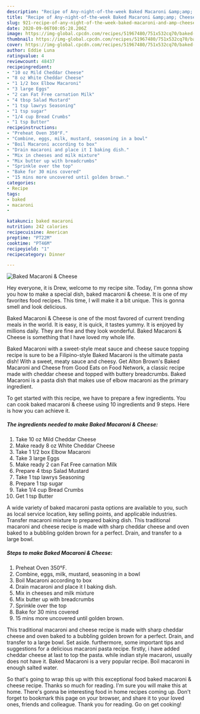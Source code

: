 ```yaml
---
description: "Recipe of Any-night-of-the-week Baked Macaroni &amp;amp; Cheese"
title: "Recipe of Any-night-of-the-week Baked Macaroni &amp;amp; Cheese"
slug: 921-recipe-of-any-night-of-the-week-baked-macaroni-and-amp-cheese
date: 2020-09-06T00:05:28.206Z
image: https://img-global.cpcdn.com/recipes/51967480/751x532cq70/baked-macaroni-cheese-recipe-main-photo.jpg
thumbnail: https://img-global.cpcdn.com/recipes/51967480/751x532cq70/baked-macaroni-cheese-recipe-main-photo.jpg
cover: https://img-global.cpcdn.com/recipes/51967480/751x532cq70/baked-macaroni-cheese-recipe-main-photo.jpg
author: Eddie Luna
ratingvalue: 4
reviewcount: 48437
recipeingredient:
- "10 oz Mild Cheddar Cheese"
- "8 oz White Cheddar Cheese"
- "1 1/2 box Elbow Macaroni"
- "3 large Eggs"
- "2 can Fat Free carnation Milk"
- "4 tbsp Salad Mustard"
- "1 tsp lawrys Seasoning"
- "1 tsp sugar"
- "1/4 cup Bread Crumbs"
- "1 tsp Butter"
recipeinstructions:
- "Preheat Oven 350°F."
- "Combine, eggs, milk, mustard, seasoning in a bowl"
- "Boil Macaroni according to box"
- "Drain macaroni and place it I baking dish."
- "Mix in cheeses and milk mixture"
- "Mix butter up with breadcrumbs"
- "Sprinkle over the top"
- "Bake for 30 mins covered"
- "15 mins more uncovered until golden brown."
categories:
- Recipe
tags:
- baked
- macaroni
- 

katakunci: baked macaroni  
nutrition: 242 calories
recipecuisine: American
preptime: "PT22M"
cooktime: "PT46M"
recipeyield: "1"
recipecategory: Dinner

---
```



![Baked Macaroni &amp; Cheese](https://img-global.cpcdn.com/recipes/51967480/751x532cq70/baked-macaroni-cheese-recipe-main-photo.jpg)

Hey everyone, it is Drew, welcome to my recipe site. Today, I'm gonna show you how to make a special dish, baked macaroni &amp; cheese. It is one of my favorites food recipes. This time, I will make it a bit unique. This is gonna smell and look delicious.

Baked Macaroni &amp; Cheese is one of the most favored of current trending meals in the world. It is easy, it is quick, it tastes yummy. It is enjoyed by millions daily. They are fine and they look wonderful. Baked Macaroni &amp; Cheese is something that I have loved my whole life.

Baked Macaroni with a sweet-style meat sauce and cheese sauce topping recipe is sure to be a Filipino-style Baked Macaroni is the ultimate pasta dish! With a sweet, meaty sauce and cheesy. Get Alton Brown&#39;s Baked Macaroni and Cheese from Good Eats on Food Network, a classic recipe made with cheddar cheese and topped with buttery breadcrumbs. Baked Macaroni is a pasta dish that makes use of elbow macaroni as the primary ingredient.


To get started with this recipe, we have to prepare a few ingredients. You can cook baked macaroni &amp; cheese using 10 ingredients and 9 steps. Here is how you can achieve it.

<!--inarticleads1-->

##### The ingredients needed to make Baked Macaroni &amp; Cheese:

1. Take 10 oz Mild Cheddar Cheese
1. Make ready 8 oz White Cheddar Cheese
1. Take 1 1/2 box Elbow Macaroni
1. Take 3 large Eggs
1. Make ready 2 can Fat Free carnation Milk
1. Prepare 4 tbsp Salad Mustard
1. Take 1 tsp lawrys Seasoning
1. Prepare 1 tsp sugar
1. Take 1/4 cup Bread Crumbs
1. Get 1 tsp Butter


A wide variety of baked macaroni pasta options are available to you, such as local service location, key selling points, and applicable industries. Transfer macaroni mixture to prepared baking dish. This traditional macaroni and cheese recipe is made with sharp cheddar cheese and oven baked to a bubbling golden brown for a perfect. Drain, and transfer to a large bowl. 

<!--inarticleads2-->

##### Steps to make Baked Macaroni &amp; Cheese:

1. Preheat Oven 350°F.
1. Combine, eggs, milk, mustard, seasoning in a bowl
1. Boil Macaroni according to box
1. Drain macaroni and place it I baking dish.
1. Mix in cheeses and milk mixture
1. Mix butter up with breadcrumbs
1. Sprinkle over the top
1. Bake for 30 mins covered
1. 15 mins more uncovered until golden brown.


This traditional macaroni and cheese recipe is made with sharp cheddar cheese and oven baked to a bubbling golden brown for a perfect. Drain, and transfer to a large bowl. Set aside. furthermore, some important tips and suggestions for a delicious macaroni pasta recipe. firstly, i have added cheddar cheese at last to top the pasta. while indian style macaroni, usually does not have it. Baked Macaroni is a very popular recipe. Boil macaroni in enough salted water. 

So that's going to wrap this up with this exceptional food baked macaroni &amp; cheese recipe. Thanks so much for reading. I'm sure you will make this at home. There's gonna be interesting food in home recipes coming up. Don't forget to bookmark this page on your browser, and share it to your loved ones, friends and colleague. Thank you for reading. Go on get cooking!
